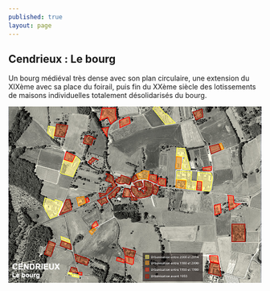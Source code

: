 ```yaml
---
published: true
layout: page
---
```


## Cendrieux : Le bourg

Un bourg médiéval très dense avec son plan circulaire, une extension du XIXème avec sa place du foirail, puis fin du XXème siècle des lotissements de maisons individuelles totalement désolidarisés du bourg.

![](/data/images/20/histoire/20_HISTOIRE_POPUP_4.jpg)
